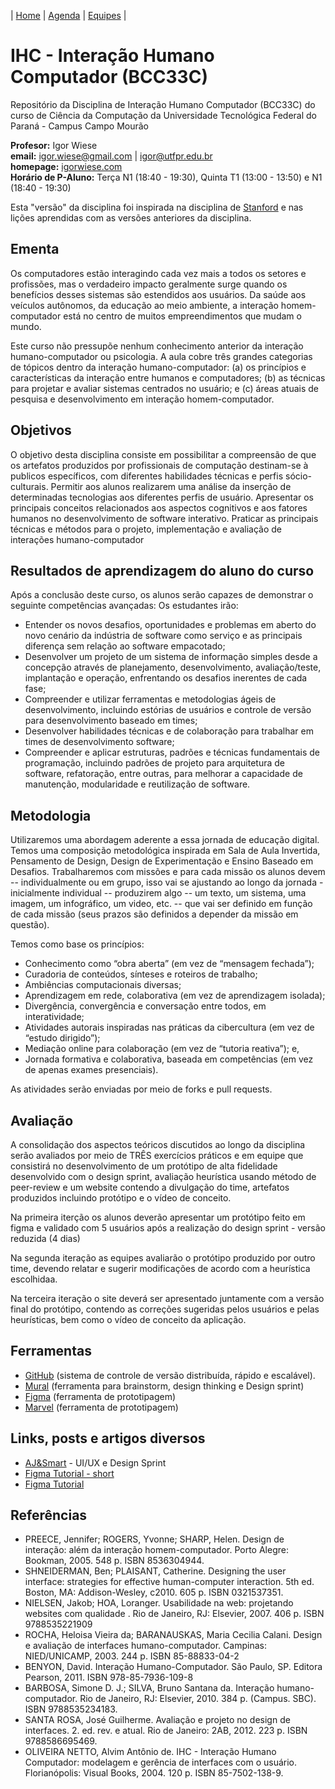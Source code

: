 | [Home](https://github.com/igorwiese/IHC-BCC33C/) | [Agenda](/pages/outline.md) | [Equipes](/pages/equipes.md) |


# IHC - Interação Humano Computador (BCC33C)

Repositório da Disciplina de Interação Humano Computador (BCC33C) do curso de Ciência da Computação da Universidade Tecnológica Federal do Paraná - Campus Campo Mourão

**Profesor:** Igor Wiese <br/>
**email:** igor.wiese@gmail.com | igor@utfpr.edu.br <br/>
**homepage:** [igorwiese.com](http://igorwiese.com/) <br/>
**Horário de P-Aluno:** Terça N1 (18:40 - 19:30), Quinta T1 (13:00 - 13:50) e N1 (18:40 - 19:30) <br/>

Esta "versão" da disciplina foi inspirada na disciplina de [Stanford](https://hci.stanford.edu/courses/cs147/) e nas lições aprendidas com as versões anteriores da disciplina.

## Ementa

Os computadores estão interagindo cada vez mais a todos os setores e profissões, mas o verdadeiro impacto geralmente surge quando os benefícios desses sistemas são estendidos aos usuários. Da saúde aos veículos autônomos, da educação ao meio ambiente, a interação homem-computador está no centro de muitos empreendimentos que mudam o mundo. 

Este curso não pressupõe nenhum conhecimento anterior da interação humano-computador ou psicologia. A aula cobre três grandes categorias de tópicos dentro da interação humano-computador: (a) os princípios e características da interação entre humanos e computadores; (b) as técnicas para projetar e avaliar sistemas centrados no usuário; e (c) áreas atuais de pesquisa e desenvolvimento em interação homem-computador.

## Objetivos

O objetivo desta disciplina consiste em possibilitar a compreensão de que os artefatos produzidos por profissionais de computação destinam-se à publicos específicos, com diferentes habilidades técnicas e perfis sócio-culturais. Permitir aos alunos realizarem uma análise da inserção de determinadas tecnologias aos diferentes perfis de usuário. Apresentar os principais conceitos relacionados aos aspectos cognitivos e aos fatores humanos no desenvolvimento de software interativo. Praticar as principais técnicas e métodos para o projeto, implementação e avaliação de interações humano-computador

## Resultados de aprendizagem do aluno do curso
Após a conclusão deste curso, os alunos serão capazes de demonstrar o seguinte
competências avançadas:
Os estudantes irão:
- Entender os novos desafios, oportunidades e problemas em aberto do novo cenário da indústria de software como serviço e as principais diferença sem relação ao software empacotado;
- Desenvolver um projeto de um sistema de informação simples desde a concepção através de planejamento, desenvolvimento, avaliação/teste, implantação e operação, enfrentando os desafios inerentes de cada fase;
- Compreender e utilizar ferramentas e metodologias ágeis de desenvolvimento, incluindo estórias de usuários e controle de versão para desenvolvimento baseado em times;
- Desenvolver habilidades técnicas e de colaboração para trabalhar em times de desenvolvimento software;
- Compreender e aplicar estruturas, padrões e técnicas fundamentais de programação, incluindo padrões de projeto para arquitetura de software, refatoração, entre outras, para melhorar a capacidade de manutenção, modularidade e reutilização de software.


## Metodologia

Utilizaremos uma abordagem aderente a essa jornada de educação digital. Temos uma composição metodológica inspirada em Sala de Aula Invertida, Pensamento de Design, Design de Experimentação e Ensino Baseado em Desafios. Trabalharemos com missões e para cada missão os alunos devem -- individualmente ou em grupo, isso vai se ajustando ao longo da jornada - inicialmente individual -- produzirem algo -- um texto, um sistema, uma imagem, um infográfico, um video, etc. -- que vai ser definido em função de cada missão (seus prazos são definidos a depender da missão em questão).

Temos como base os princípios: 
- Conhecimento como “obra aberta” (em vez de “mensagem fechada”);
- Curadoria de conteúdos, sínteses e roteiros de trabalho;
- Ambiências computacionais diversas;
- Aprendizagem em rede, colaborativa (em vez de aprendizagem isolada);
- Divergência, convergência e conversação entre todos, em interatividade;
- Atividades autorais inspiradas nas práticas da cibercultura (em vez de “estudo dirigido”);
- Mediação online para colaboração (em vez de “tutoria reativa”); e,
- Jornada formativa e colaborativa, baseada em competências (em vez de apenas exames presenciais). 
 
As atividades serão enviadas por meio de forks e pull requests. 

## Avaliação

A consolidação dos aspectos teóricos discutidos ao longo da disciplina serão avaliados por meio de TRÊS exercícios práticos e em equipe que consistirá no desenvolvimento de um protótipo de alta fidelidade desenvolvido com o design sprint, avaliação heurística usando método de peer-review e um website contendo a divulgação do time, artefatos produzidos incluindo protótipo e o vídeo de conceito.

Na primeira iterção os alunos deverão apresentar um protótipo feito em figma e validado com 5 usuários após a realização do design sprint - versão reduzida (4 dias)

Na segunda iteração as equipes avaliarão o protótipo produzido por outro time, devendo relatar e sugerir modificações de acordo com a heurística escolhidaa.

Na terceira iteração o site deverá ser apresentado juntamente com a versão final do protótipo, contendo as correções sugeridas pelos usuários e pelas heurísticas, bem como o vídeo de conceito da aplicação.

## Ferramentas

* [GitHub](https://github.com) (sistema de controle de versão distribuída, rápido e escalável).
* [Mural](http://mural.co) (ferramenta para brainstorm, design thinking e Design sprint)
* [Figma](https://www.figma.com/) (ferramenta de prototipagem)
* [Marvel](https://marvelapp.com/) (ferramenta de prototipagem)

## Links, posts e artigos diversos

* [AJ&Smart](https://www.youtube.com/channel/UCeB_OpLspKJGiKv1CYkWFFw) - UI/UX e Design Sprint
* [Figma Tutorial - short](https://www.youtube.com/watch?v=FTFaQWZBqQ8)
* [Figma Tutorial](https://www.youtube.com/watch?v=II-6dDzc-80&list=RDCMUCvBGFeXbBrq3W9_0oNLJREQ&start_radio=1&rv=II-6dDzc-80&t=16)

## Referências

* PREECE, Jennifer; ROGERS, Yvonne; SHARP, Helen. Design de interação: além da interação homem-computador. Porto Alegre: Bookman, 2005. 548 p. ISBN 8536304944.
* SHNEIDERMAN, Ben; PLAISANT, Catherine. Designing the user interface: strategies for effective human-computer interaction. 5th ed. Boston, MA: Addison-Wesley, c2010. 605 p. ISBN 0321537351.
* NIELSEN, Jakob; HOA, Loranger. Usabilidade na web: projetando websites com qualidade . Rio de Janeiro, RJ: Elsevier, 2007. 406 p. ISBN 9788535221909
* ROCHA, Heloisa Vieira da; BARANAUSKAS, Maria Cecilia Calani. Design e avaliação de interfaces humano-computador. Campinas: NIED/UNICAMP, 2003. 244 p. ISBN 85-88833-04-2
* BENYON, David. Interação Humano-Computador. São Paulo, SP. Editora Pearson, 2011. ISBN 978-85-7936-109-8
* BARBOSA, Simone D. J.; SILVA, Bruno Santana da. Interação humano-computador. Rio de Janeiro, RJ: Elsevier, 2010. 384 p. (Campus. SBC). ISBN 9788535234183.
* SANTA ROSA, José Guilherme. Avaliação e projeto no design de interfaces. 2. ed. rev. e atual. Rio de Janeiro: 2AB, 2012. 223 p. ISBN 9788586695469.
* OLIVEIRA NETTO, Alvim Antônio de. IHC - Interação Humano Computador: modelagem e gerência de interfaces com o usuário. Florianópolis: Visual Books, 2004. 120 p. ISBN 85-7502-138-9.
